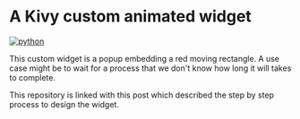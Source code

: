 # A Kivy custom animated widget #

[![python](https://img.shields.io/badge/Python-3.11-brightgreen)](https://github.com/gillesxr/change_exit_node)

This custom widget is a popup embedding a red moving rectangle. A use case might be to wait for a process that we don't know how long it will takes to complete.

This repository is linked with this post which described the step by step process to design the widget.
